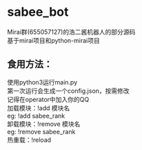 # sabee_bot  
Mirai群(655057127)的浩二酱机器人的部分源码  
基于mirai项目和python-mirai项目  

## 食用方法：
使用python3运行main.py  
第一次运行会生成一个config.json，按需修改  
记得在operator中加入你的QQ  
加载模块：!add 模块名  
eg: !add sabee_rank  
卸载模块：!remove 模块名  
eg: !remove sabee_rank  
热重载：!reload  
